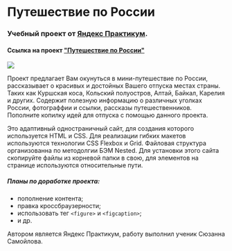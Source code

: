 # Путешествие по России
### Учебный проект от [Яндекс Практикум](https://praktikum.yandex.ru/). 
#### Ссылка на проект ["Путешествие по России"](https://suzanne-samoilova.github.io/russian-travel/index.html)

 ![](https://lamcdn.net/wonderzine.com/post_image-image/XnkpGrQcTs2WlJ3K5um8Jg-small.gif)

Проект предлагает Вам окунуться в мини-путешествие по России, рассказывает о красивых и достойных Вашего отпуска местах страны. Таких как Куршская коса, Кольский полуостров, Алтай, Байкал, Карелия и других. Содержит полезную информацию о различных уголках России, фотограффии и ссылки, рассказы путешественников. Пополните копилку идей для отпуска с помощью данного проекта.

Это адаптивный одностраничный сайт, для создания которого используется HTML и CSS. Для реализации гибких макетов используются технологии CSS Flexbox и Grid. Файловая структура организованна по методолгии БЭМ Nested. Для установки этого сайта скопируйте файлы из корневой папки в свою, для элементов на странице используются относительные пути.

##### Планы по доработке проекта:
- пополнение контента;
- правка кроссбраузерности;
- использовать тег `<figure>` и `<figcaption>`;
- и др.

Автором является Яндекс Практикум, работу выполнил ученик Сюзанна Самойлова.
